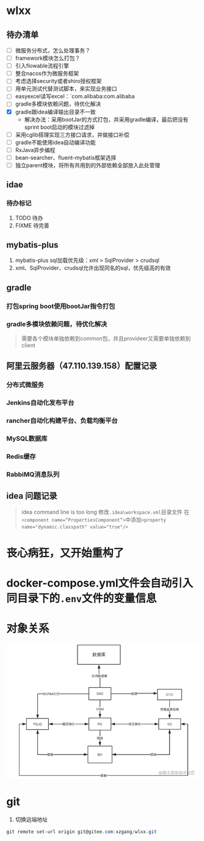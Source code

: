 # wlxx

## 待办清单

- [ ] 微服务分布式，怎么处理事务？
- [ ] framework模块怎么打包？
- [ ] 引入flowable流程引擎
- [ ] 整合nacos作为微服务框架
- [ ] 考虑选择security或者shiro授权框架
- [ ] 用单元测试代替测试脚本，来实现业务接口
- [ ] easyexcel读写excel：`com.alibaba:com.alibaba
- [ ] gradle多模块依赖问题，待优化解决
- [x] gradle跟idea编译输出目录不一致
    - 解决办法：采用bootJar的方式打包，并采用gradle编译，最后把没有sprint boot启动的模块过滤掉
- [ ] 采用cglib搭理实现三方接口请求，并做接口补偿
- [ ] gradle不能使用idea自动编译功能
- [ ] RxJava异步编程
- [ ] bean-searcher、fluent-mybatis框架选择
- [ ] 独立parent模块，将所有共用到的外部依赖全部放入此处管理

## idae

### 待办标记

1. TODO 待办
2. FIXME 待完善

## mybatis-plus

1. mybatis-plus sql加载优先级：xml > SqlProvider > crudsql
2. xml、SqlProvider、crudsql允许出现同名的sql，优先级高的有效

## gradle

### 打包spring boot使用bootJar指令打包

### gradle多模块依赖问题，待优化解决

> 需要各个模块单独依赖到common包，并且provideer又需要单独依赖到client

## 阿里云服务器（47.110.139.158）配置记录

### 分布式微服务

### Jenkins自动化发布平台

### rancher自动化构建平台、负载均衡平台

### MySQL数据库

### Redis缓存

### RabbiMQ消息队列

## idea 问题记录

> idea command line is too long
> 修改`.idea\workspace.xml`目录文件
> 在`<component name=“PropertiesComponent”>`中添加`<property name="dynamic.classpath" value="true"/>`

# 丧心病狂，又开始重构了

# docker-compose.yml文件会自动引入同目录下的`.env`文件的变量信息

# 对象关系

![img.png](/images/img.png)

# git

1. 切换远端地址

```powershell
git remote set-url origin git@gitee.com:xzgang/wlxx.git
```
